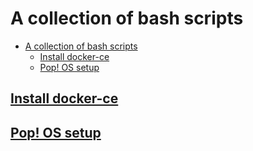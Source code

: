# A collection of bash scripts

- [A collection of bash scripts](#a-collection-of-bash-scripts)
  - [Install docker-ce](#install-docker-ce)
  - [Pop! OS setup](#pop-os-setup)

## [Install docker-ce](README/install-docker-ce.md)

## [Pop! OS setup](README/pop-os-setup.md)

